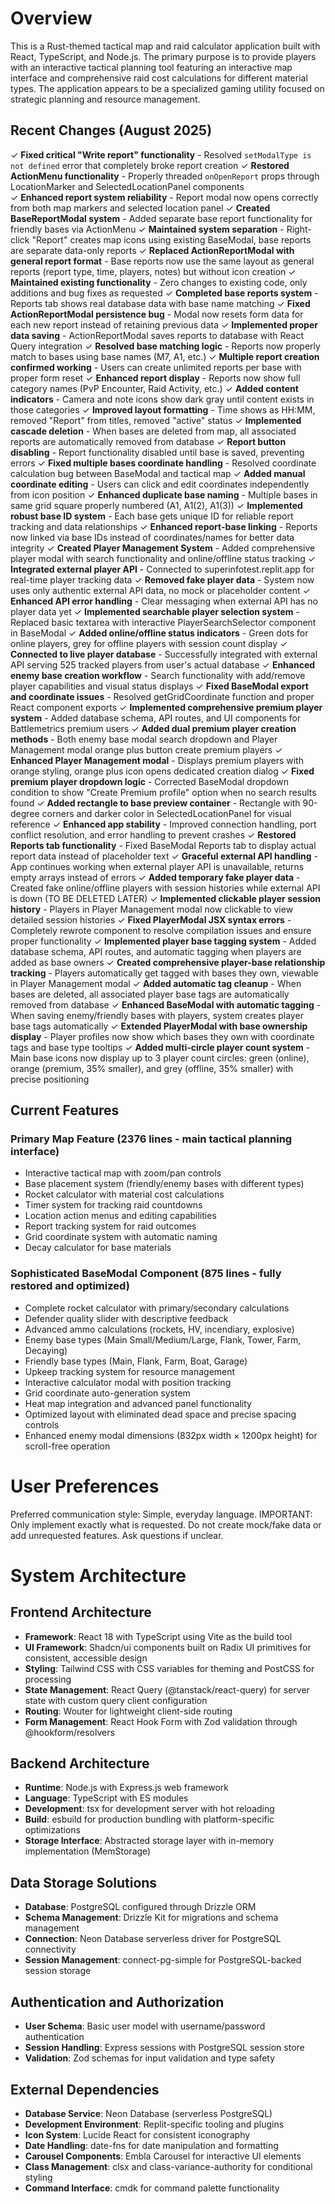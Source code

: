 # Overview

This is a Rust-themed tactical map and raid calculator application built with React, TypeScript, and Node.js. The primary purpose is to provide players with an interactive tactical planning tool featuring an interactive map interface and comprehensive raid cost calculations for different material types. The application appears to be a specialized gaming utility focused on strategic planning and resource management.

## Recent Changes (August 2025)
✓ **Fixed critical "Write report" functionality** - Resolved `setModalType is not defined` error that completely broke report creation
✓ **Restored ActionMenu functionality** - Properly threaded `onOpenReport` props through LocationMarker and SelectedLocationPanel components  
✓ **Enhanced report system reliability** - Report modal now opens correctly from both map markers and selected location panel
✓ **Created BaseReportModal system** - Added separate base report functionality for friendly bases via ActionMenu
✓ **Maintained system separation** - Right-click "Report" creates map icons using existing BaseModal, base reports are separate data-only reports
✓ **Replaced ActionReportModal with general report format** - Base reports now use the same layout as general reports (report type, time, players, notes) but without icon creation
✓ **Maintained existing functionality** - Zero changes to existing code, only additions and bug fixes as requested
✓ **Completed base reports system** - Reports tab shows real database data with base name matching
✓ **Fixed ActionReportModal persistence bug** - Modal now resets form data for each new report instead of retaining previous data
✓ **Implemented proper data saving** - ActionReportModal saves reports to database with React Query integration
✓ **Resolved base matching logic** - Reports now properly match to bases using base names (M7, A1, etc.)
✓ **Multiple report creation confirmed working** - Users can create unlimited reports per base with proper form reset
✓ **Enhanced report display** - Reports now show full category names (PvP Encounter, Raid Activity, etc.)
✓ **Added content indicators** - Camera and note icons show dark gray until content exists in those categories
✓ **Improved layout formatting** - Time shows as HH:MM, removed "Report" from titles, removed "active" status
✓ **Implemented cascade deletion** - When bases are deleted from map, all associated reports are automatically removed from database
✓ **Report button disabling** - Report functionality disabled until base is saved, preventing errors
✓ **Fixed multiple bases coordinate handling** - Resolved coordinate calculation bug between BaseModal and tactical map
✓ **Added manual coordinate editing** - Users can click and edit coordinates independently from icon position
✓ **Enhanced duplicate base naming** - Multiple bases in same grid square properly numbered (A1, A1(2), A1(3))
✓ **Implemented robust base ID system** - Each base gets unique ID for reliable report tracking and data relationships
✓ **Enhanced report-base linking** - Reports now linked via base IDs instead of coordinates/names for better data integrity
✓ **Created Player Management System** - Added comprehensive player modal with search functionality and online/offline status tracking
✓ **Integrated external player API** - Connected to superinfotest.replit.app for real-time player tracking data
✓ **Removed fake player data** - System now uses only authentic external API data, no mock or placeholder content
✓ **Enhanced API error handling** - Clear messaging when external API has no player data yet
✓ **Implemented searchable player selection system** - Replaced basic textarea with interactive PlayerSearchSelector component in BaseModal
✓ **Added online/offline status indicators** - Green dots for online players, grey for offline players with session count display
✓ **Connected to live player database** - Successfully integrated with external API serving 525 tracked players from user's actual database
✓ **Enhanced enemy base creation workflow** - Search functionality with add/remove player capabilities and visual status displays
✓ **Fixed BaseModal export and coordinate issues** - Resolved getGridCoordinate function and proper React component exports
✓ **Implemented comprehensive premium player system** - Added database schema, API routes, and UI components for Battlemetrics premium users
✓ **Added dual premium player creation methods** - Both enemy base modal search dropdown and Player Management modal orange plus button create premium players
✓ **Enhanced Player Management modal** - Displays premium players with orange styling, orange plus icon opens dedicated creation dialog
✓ **Fixed premium player dropdown logic** - Corrected BaseModal dropdown condition to show "Create Premium profile" option when no search results found
✓ **Added rectangle to base preview container** - Rectangle with 90-degree corners and darker color in SelectedLocationPanel for visual reference
✓ **Enhanced app stability** - Improved connection handling, port conflict resolution, and error handling to prevent crashes
✓ **Restored Reports tab functionality** - Fixed BaseModal Reports tab to display actual report data instead of placeholder text
✓ **Graceful external API handling** - App continues working when external player API is unavailable, returns empty arrays instead of errors
✓ **Added temporary fake player data** - Created fake online/offline players with session histories while external API is down (TO BE DELETED LATER)
✓ **Implemented clickable player session history** - Players in Player Management modal now clickable to view detailed session histories
✓ **Fixed PlayerModal JSX syntax errors** - Completely rewrote component to resolve compilation issues and ensure proper functionality
✓ **Implemented player base tagging system** - Added database schema, API routes, and automatic tagging when players are added as base owners
✓ **Created comprehensive player-base relationship tracking** - Players automatically get tagged with bases they own, viewable in Player Management modal
✓ **Added automatic tag cleanup** - When bases are deleted, all associated player base tags are automatically removed from database
✓ **Enhanced BaseModal with automatic tagging** - When saving enemy/friendly bases with players, system creates player base tags automatically
✓ **Extended PlayerModal with base ownership display** - Player profiles now show which bases they own with coordinate tags and base type tooltips
✓ **Added multi-circle player count system** - Main base icons now display up to 3 player count circles: green (online), orange (premium, 35% smaller), and grey (offline, 35% smaller) with precise positioning

## Current Features

### Primary Map Feature (2376 lines - main tactical planning interface)
- Interactive tactical map with zoom/pan controls
- Base placement system (friendly/enemy bases with different types)
- Rocket calculator with material cost calculations
- Timer system for tracking raid countdowns
- Location action menus and editing capabilities
- Report tracking system for raid outcomes
- Grid coordinate system with automatic naming
- Decay calculator for base materials

### Sophisticated BaseModal Component (875 lines - fully restored and optimized)
- Complete rocket calculator with primary/secondary calculations
- Defender quality slider with descriptive feedback
- Advanced ammo calculations (rockets, HV, incendiary, explosive)
- Enemy base types (Main Small/Medium/Large, Flank, Tower, Farm, Decaying)
- Friendly base types (Main, Flank, Farm, Boat, Garage)
- Upkeep tracking system for resource management
- Interactive calculator modal with position tracking
- Grid coordinate auto-generation system
- Heat map integration and advanced panel functionality
- Optimized layout with eliminated dead space and precise spacing controls
- Enhanced enemy modal dimensions (832px width × 1200px height) for scroll-free operation

# User Preferences

Preferred communication style: Simple, everyday language.
IMPORTANT: Only implement exactly what is requested. Do not create mock/fake data or add unrequested features. Ask questions if unclear.

# System Architecture

## Frontend Architecture
- **Framework**: React 18 with TypeScript using Vite as the build tool
- **UI Framework**: Shadcn/ui components built on Radix UI primitives for consistent, accessible design
- **Styling**: Tailwind CSS with CSS variables for theming and PostCSS for processing
- **State Management**: React Query (@tanstack/react-query) for server state with custom query client configuration
- **Routing**: Wouter for lightweight client-side routing
- **Form Management**: React Hook Form with Zod validation through @hookform/resolvers

## Backend Architecture
- **Runtime**: Node.js with Express.js web framework
- **Language**: TypeScript with ES modules
- **Development**: tsx for development server with hot reloading
- **Build**: esbuild for production bundling with platform-specific optimizations
- **Storage Interface**: Abstracted storage layer with in-memory implementation (MemStorage)

## Data Storage Solutions
- **Database**: PostgreSQL configured through Drizzle ORM
- **Schema Management**: Drizzle Kit for migrations and schema management
- **Connection**: Neon Database serverless driver for PostgreSQL connectivity
- **Session Management**: connect-pg-simple for PostgreSQL-backed session storage

## Authentication and Authorization
- **User Schema**: Basic user model with username/password authentication
- **Session Handling**: Express sessions with PostgreSQL session store
- **Validation**: Zod schemas for input validation and type safety

## External Dependencies
- **Database Service**: Neon Database (serverless PostgreSQL)
- **Development Environment**: Replit-specific tooling and plugins
- **Icon System**: Lucide React for consistent iconography
- **Date Handling**: date-fns for date manipulation and formatting
- **Carousel Components**: Embla Carousel for interactive UI elements
- **Class Management**: clsx and class-variance-authority for conditional styling
- **Command Interface**: cmdk for command palette functionality
